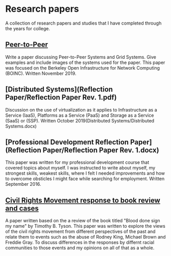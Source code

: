 # Research papers
A collection of research papers and studies that I have completed through the years for college.

## [Peer-to-Peer](Peer-to-peer/peertopeer.pdf)

Write a paper discussing Peer-to-Peer Systems and Grid Systems. Give examples and include images of the systems used for the paper. This paper was focused on the Berkeley Open Infrastructure for Network Computing (BOINC). Written November 2019.

## [Distributed Systems](Reflection Paper/Reflection Paper Rev. 1.pdf)
Discussion on the use of virtualization as it applies to Infrastructure as a Service (IaaS), Platforms as a Service (PaaS) and Storage as a Service (SaaS) or (SSP). Written October 2019(Distributed Systems/Distributed Systems.docx)

## [Professional Development Reflection Paper](Reflection Paper/Reflection Paper Rev. 1.docx)
This paper was written for my professional development course that covered topics about myself. I was instructed to write about myself, my strongest skills, weakest skills, where I felt I needed improvements and how to overcome obsticles I might face while searching for employment. Written September 2016.

## [Civil Rights Movement response to book review and cases](CivilRightsMovement/Sugarcoatedcivilrightshistory.doc)
A paper written based on the a review of the book titled "Blood done sign my name" by Timothy B. Tyson. This paper was written to explore the views of the civil rights movement from different perspectives of the past and relate them to events such as the abuse of Rodney King, Michael Brown and Freddie Gray. To discuss differences in the responses by differnt racial communities to those events and my opinions on all of that as a whole. 


